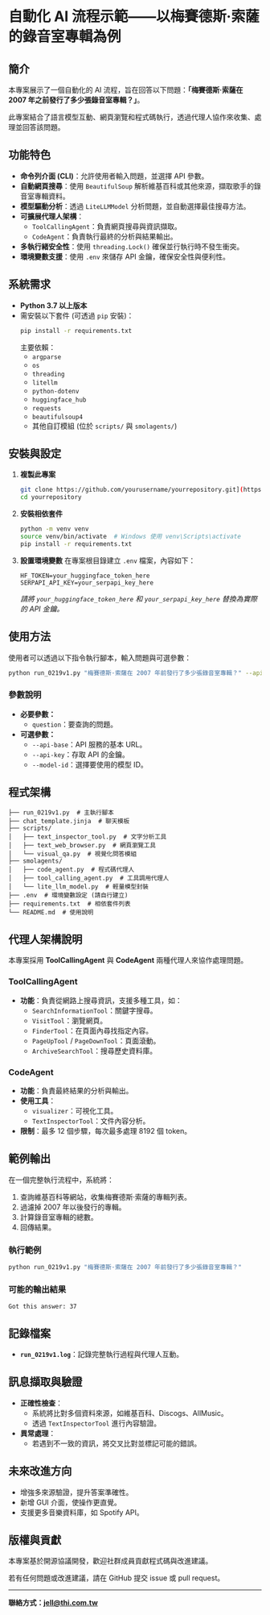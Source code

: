 # 自動化 AI 流程示範——以梅賽德斯·索薩的錄音室專輯為例

## 簡介

本專案展示了一個自動化的 AI 流程，旨在回答以下問題：**「梅賽德斯·索薩在 2007 年之前發行了多少張錄音室專輯？」**。

此專案結合了語言模型互動、網頁瀏覽和程式碼執行，透過代理人協作來收集、處理並回答該問題。

## 功能特色

- **命令列介面 (CLI)**：允許使用者輸入問題，並選擇 API 參數。
- **自動網頁搜尋**：使用 `BeautifulSoup` 解析維基百科或其他來源，擷取歌手的錄音室專輯資料。
- **模型驅動分析**：透過 `LiteLLMModel` 分析問題，並自動選擇最佳搜尋方法。
- **可擴展代理人架構**：
  - `ToolCallingAgent`：負責網頁搜尋與資訊擷取。
  - `CodeAgent`：負責執行最終的分析與結果輸出。
- **多執行緒安全性**：使用 `threading.Lock()` 確保並行執行時不發生衝突。
- **環境變數支援**：使用 `.env` 來儲存 API 金鑰，確保安全性與便利性。

## 系統需求

- **Python 3.7 以上版本**
- 需安裝以下套件 (可透過 `pip` 安裝)：
  ```bash
  pip install -r requirements.txt
  ```
  主要依賴：
  - `argparse`
  - `os`
  - `threading`
  - `litellm`
  - `python-dotenv`
  - `huggingface_hub`
  - `requests`
  - `beautifulsoup4`
  - 其他自訂模組 (位於 `scripts/` 與 `smolagents/`)

## 安裝與設定

1. **複製此專案**
   ```bash
   git clone https://github.com/yourusername/yourrepository.git](https://github.com/jell0720/smolagents_for_thi
   cd yourrepository
   ```

2. **安裝相依套件**
   ```bash
   python -m venv venv
   source venv/bin/activate  # Windows 使用 venv\Scripts\activate
   pip install -r requirements.txt
   ```

3. **設置環境變數**
   在專案根目錄建立 `.env` 檔案，內容如下：
   ```dotenv
   HF_TOKEN=your_huggingface_token_here
   SERPAPI_API_KEY=your_serpapi_key_here
   ```
   *請將 `your_huggingface_token_here` 和 `your_serpapi_key_here` 替換為實際的 API 金鑰。*

## 使用方法

使用者可以透過以下指令執行腳本，輸入問題與可選參數：

```bash
python run_0219v1.py "梅賽德斯·索薩在 2007 年前發行了多少張錄音室專輯？" --api-base <API_BASE_URL> --api-key <API_KEY> --model-id <MODEL_ID>
```

### 參數說明
- **必要參數：**
  - `question`：要查詢的問題。
- **可選參數：**
  - `--api-base`：API 服務的基本 URL。
  - `--api-key`：存取 API 的金鑰。
  - `--model-id`：選擇要使用的模型 ID。

## 程式架構

```
├── run_0219v1.py  # 主執行腳本
├── chat_template.jinja  # 聊天模板
├── scripts/
│   ├── text_inspector_tool.py  # 文字分析工具
│   ├── text_web_browser.py  # 網頁瀏覽工具
│   └── visual_qa.py  # 視覺化問答模組
├── smolagents/
│   ├── code_agent.py  # 程式碼代理人
│   ├── tool_calling_agent.py  # 工具調用代理人
│   └── lite_llm_model.py  # 輕量模型封裝
├── .env  # 環境變數設定 (請自行建立)
├── requirements.txt  # 相依套件列表
└── README.md  # 使用說明
```

## 代理人架構說明

本專案採用 **ToolCallingAgent** 與 **CodeAgent** 兩種代理人來協作處理問題。

### **ToolCallingAgent**
- **功能**：負責從網路上搜尋資訊，支援多種工具，如：
  - `SearchInformationTool`：關鍵字搜尋。
  - `VisitTool`：瀏覽網頁。
  - `FinderTool`：在頁面內尋找指定內容。
  - `PageUpTool` / `PageDownTool`：頁面滾動。
  - `ArchiveSearchTool`：搜尋歷史資料庫。

### **CodeAgent**
- **功能**：負責最終結果的分析與輸出。
- **使用工具**：
  - `visualizer`：可視化工具。
  - `TextInspectorTool`：文件內容分析。
- **限制**：最多 12 個步驟，每次最多處理 8192 個 token。

## 範例輸出

在一個完整執行流程中，系統將：
1. 查詢維基百科等網站，收集梅賽德斯·索薩的專輯列表。
2. 過濾掉 2007 年以後發行的專輯。
3. 計算錄音室專輯的總數。
4. 回傳結果。

### 執行範例
```bash
python run_0219v1.py "梅賽德斯·索薩在 2007 年前發行了多少張錄音室專輯？"
```

### 可能的輸出結果
```
Got this answer: 37
```

## 記錄檔案

- **`run_0219v1.log`**：記錄完整執行過程與代理人互動。

## 訊息擷取與驗證

- **正確性檢查**：
  - 系統將比對多個資料來源，如維基百科、Discogs、AllMusic。
  - 透過 `TextInspectorTool` 進行內容驗證。
- **異常處理**：
  - 若遇到不一致的資訊，將交叉比對並標記可能的錯誤。

## 未來改進方向

- 增強多來源驗證，提升答案準確性。
- 新增 GUI 介面，使操作更直覺。
- 支援更多音樂資料庫，如 Spotify API。

## 版權與貢獻

本專案基於開源協議開發，歡迎社群成員貢獻程式碼與改進建議。

若有任何問題或改進建議，請在 GitHub 提交 issue 或 pull request。

---

**聯絡方式：jell@thi.com.tw**
